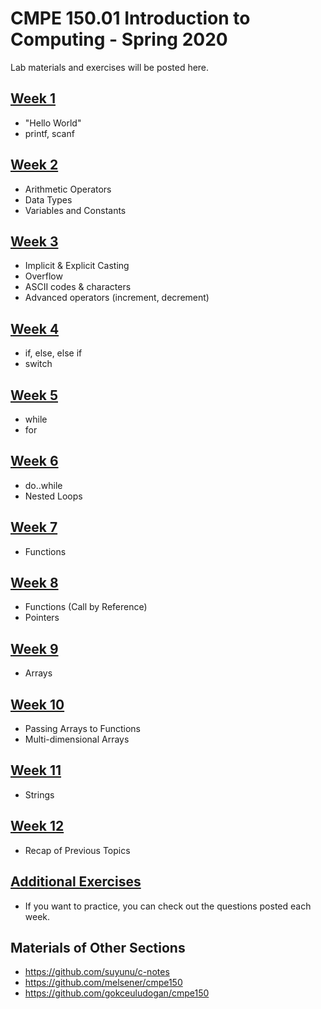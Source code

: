 # CMPE 150.01 Introduction to Computing - Spring 2020

Lab materials and exercises will be posted here.

## [Week 1](https://github.com/zeynepyirmibes/cmpe150-spring20/tree/master/Week%201)

* "Hello World"
* printf, scanf

## [Week 2](https://github.com/zeynepyirmibes/cmpe150-spring20/tree/master/Week%202)

* Arithmetic Operators
* Data Types
* Variables and Constants

## [Week 3](https://github.com/zeynepyirmibes/cmpe150-spring20/tree/master/Week%203)

* Implicit & Explicit Casting
* Overflow
* ASCII codes & characters
* Advanced operators (increment, decrement)

## [Week 4](https://github.com/zeynepyirmibes/cmpe150-spring20/tree/master/Week%204)

* if, else, else if
* switch

## [Week 5](https://github.com/zeynepyirmibes/cmpe150-spring20/tree/master/Week%205)

* while
* for

## [Week 6](https://github.com/zeynepyirmibes/cmpe150-spring20/tree/master/Week%206)

* do..while
* Nested Loops

## [Week 7](https://github.com/zeynepyirmibes/cmpe150-spring20/tree/master/Week%207)

* Functions

## [Week 8](https://github.com/zeynepyirmibes/cmpe150-spring20/tree/master/Week%208)

* Functions (Call by Reference)
* Pointers

## [Week 9](https://github.com/sb-b/cmpe150-spring2020/tree/master/Week9)

* Arrays

## [Week 10](https://github.com/zeynepyirmibes/cmpe150-spring20/tree/master/Week%2010)

* Passing Arrays to Functions
* Multi-dimensional Arrays

## [Week 11](https://github.com/zeynepyirmibes/cmpe150-spring20/tree/master/Week%2011)

* Strings

## [Week 12](https://github.com/zeynepyirmibes/cmpe150-spring20/tree/master/Week%2012)

* Recap of Previous Topics

## [Additional Exercises](https://github.com/zeynepyirmibes/cmpe150-spring20/tree/master/Additional%20Exercises)

* If you want to practice, you can check out the questions posted each week. 

## Materials of Other Sections
* https://github.com/suyunu/c-notes
* https://github.com/melsener/cmpe150
* https://github.com/gokceuludogan/cmpe150

